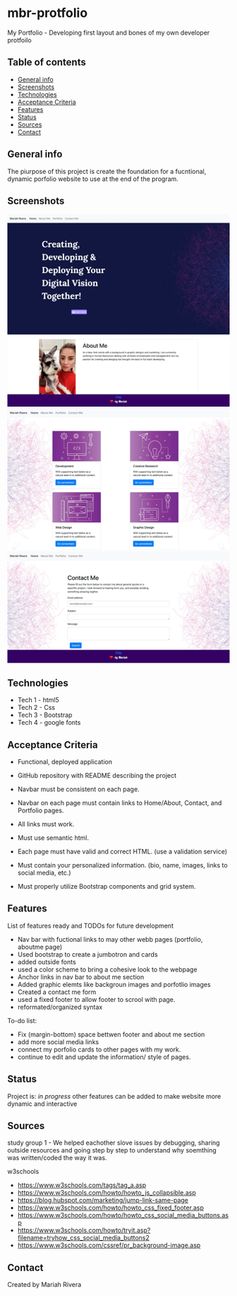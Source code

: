 # mbr-protfolio

My Portfolio - Developing first layout and bones of my own developer protfoilo

## Table of contents

- [General info](#general-info)
- [Screenshots](#screenshots)
- [Technologies](#technologies)
- [Acceptance Criteria](#acceptance-criteria)
- [Features](#features)
- [Status](#status)
- [Sources](#sources)
- [Contact](#contact)

## General info

The piurpose of this project is create the foundation for a fucntional, dynamic porfolio website to use at the end of the program.

## Screenshots

![Screen Shot 1](assets/images/screenshot1.png)
![Screen Shot 2](assets/images/screenshot2.png)
![Screen Shot 3](assets/images/screenshot3.png)

## Technologies

- Tech 1 - html5
- Tech 2 - Css
- Tech 3 - Bootstrap
- Tech 4 - google fonts

## Acceptance Criteria

- Functional, deployed application

- GitHub repository with README describing the project

- Navbar must be consistent on each page.

- Navbar on each page must contain links to Home/About, Contact, and Portfolio pages.

- All links must work.

- Must use semantic html.

- Each page must have valid and correct HTML. (use a validation service)

- Must contain your personalized information. (bio, name, images, links to social media, etc.)

- Must properly utilize Bootstrap components and grid system.

## Features

List of features ready and TODOs for future development

- Nav bar with fuctional links to may other webb pages (portfolio, aboutme page)
- Used bootstrap to create a jumbotron and cards
- added outside fonts
- used a color scheme to bring a cohesive look to the webpage
- Anchor links in nav bar to about me section
- Added graphic elemts like backgroun images and porfotlio images
- Created a contact me form
- used a fixed footer to allow footer to scrool with page.
- reformated/organized syntax

To-do list:

- Fix (margin-bottom) space bettwen footer and about me section
- add more social media links
- connect my porfolio cards to other pages with my work.
- continue to edit and update the information/ style of pages.

## Status

Project is: _in progress_ other features can be added to make website more dynamic and interactive

## Sources

study group 1 - We helped eachother slove issues by debugging, sharing outside resources and going step by step to understand why soemthing was written/coded the way it was.

w3schools

- https://www.w3schools.com/tags/tag_a.asp
- https://www.w3schools.com/howto/howto_js_collapsible.asp
- https://blog.hubspot.com/marketing/jump-link-same-page
- https://www.w3schools.com/howto/howto_css_fixed_footer.asp
- https://www.w3schools.com/howto/howto_css_social_media_buttons.asp
- https://www.w3schools.com/howto/tryit.asp?filename=tryhow_css_social_media_buttons2
- https://www.w3schools.com/cssref/pr_background-image.asp

## Contact

Created by Mariah Rivera
